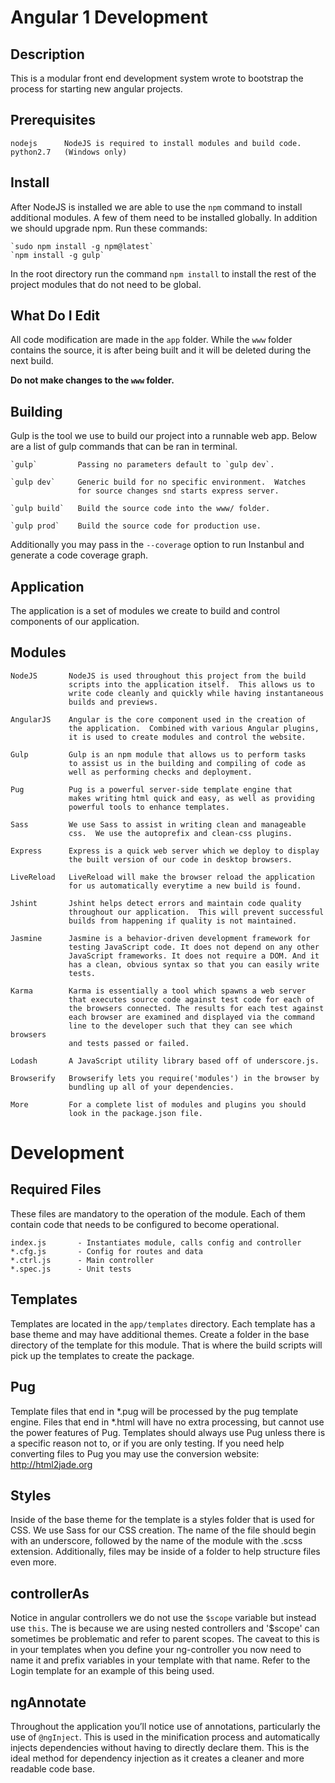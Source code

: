 Angular 1 Development
=================================================

Description
---------------------
This is a modular front end development system wrote to bootstrap
the process for starting new angular projects.


Prerequisites
---------------------
    nodejs      NodeJS is required to install modules and build code.
    python2.7   (Windows only)


Install
---------------------
After NodeJS is installed we are able to use the `npm` command to
install additional modules.  A few of them need to be installed
globally.  In addition we should upgrade npm.  Run these commands:

    `sudo npm install -g npm@latest`
    `npm install -g gulp`

In the root directory run the command `npm install` to install the
rest of the project modules that do not need to be global.


What Do I Edit
---------------------
All code modification are made in the `app` folder.  While the `www`
folder contains the source, it is after being built and it will be
deleted during the next build.

**Do not make changes to the `www` folder.**


Building
---------------------
Gulp is the tool we use to build our project into a runnable web app.
Below are a list of gulp commands that can be ran in terminal.

    `gulp`         Passing no parameters default to `gulp dev`.

    `gulp dev`     Generic build for no specific environment.  Watches
                   for source changes snd starts express server.

    `gulp build`   Build the source code into the www/ folder.

    `gulp prod`    Build the source code for production use.

Additionally you may pass in the `--coverage` option to run Instanbul
and generate a code coverage graph.


Application
----------------------
The application is a set of modules we create to build and control
components of our application.


Modules
---------------------
    NodeJS       NodeJS is used throughout this project from the build
                 scripts into the application itself.  This allows us to
                 write code cleanly and quickly while having instantaneous
                 builds and previews.

    AngularJS    Angular is the core component used in the creation of
                 the application.  Combined with various Angular plugins,
                 it is used to create modules and control the website.

    Gulp         Gulp is an npm module that allows us to perform tasks
                 to assist us in the building and compiling of code as
                 well as performing checks and deployment.

    Pug          Pug is a powerful server-side template engine that
                 makes writing html quick and easy, as well as providing
                 powerful tools to enhance templates.

    Sass         We use Sass to assist in writing clean and manageable
                 css.  We use the autoprefix and clean-css plugins.

    Express      Express is a quick web server which we deploy to display
                 the built version of our code in desktop browsers.

    LiveReload   LiveReload will make the browser reload the application
                 for us automatically everytime a new build is found.

    Jshint       Jshint helps detect errors and maintain code quality
                 throughout our application.  This will prevent successful
                 builds from happening if quality is not maintained.

    Jasmine      Jasmine is a behavior-driven development framework for
                 testing JavaScript code. It does not depend on any other
                 JavaScript frameworks. It does not require a DOM. And it
                 has a clean, obvious syntax so that you can easily write
                 tests.

    Karma        Karma is essentially a tool which spawns a web server
                 that executes source code against test code for each of
                 the browsers connected. The results for each test against
                 each browser are examined and displayed via the command
                 line to the developer such that they can see which browsers
                 and tests passed or failed.

    Lodash       A JavaScript utility library based off of underscore.js.

    Browserify   Browserify lets you require('modules') in the browser by
                 bundling up all of your dependencies.

    More         For a complete list of modules and plugins you should
                 look in the package.json file.



Development
=================================================

Required Files
--------------------------
These files are mandatory to the operation of the module.  Each of
them contain code that needs to be configured to become operational.

    index.js       - Instantiates module, calls config and controller
    *.cfg.js       - Config for routes and data
    *.ctrl.js      - Main controller
    *.spec.js      - Unit tests

Templates
---------------------------
Templates are located in the `app/templates` directory. Each template
has a base theme and may have additional themes.  Create a folder
in the base directory of the template for this module.  That is where
the build scripts will pick up the templates to create the package.

Pug
---------------------------
Template files that end in *.pug will be processed by the pug
template engine.  Files that end in *.html will have no extra
processing, but cannot use the power features of Pug.  Templates
should always use Pug unless there is a specific reason not to, or
if you are only testing.  If you need help converting files to Pug
you may use the conversion website: http://html2jade.org

Styles
---------------------------
Inside of the base theme for the template is a styles folder that
is used for CSS.  We use Sass for our CSS creation.  The name of
the file should begin with an underscore, followed by the name of
the module with the .scss extension.  Additionally, files may be
inside of a folder to help structure files even more.

controllerAs
---------------------------
Notice in angular controllers we do not use the `$scope` variable but
instead use `this`.  The is because we are using nested controllers
and '$scope' can sometimes be problematic and refer to parent scopes.
The caveat to this is in your templates when you define your ng-controller
you now need to name it and prefix variables in your template with that
name.  Refer to the Login template for an example of this being used.

ngAnnotate
---------------------------
Throughout the application you’ll notice use of annotations, particularly
the use of `@ngInject`.  This is used in the minification process and
automatically injects dependencies without having to directly declare them.
This is the ideal method for dependency injection as it creates a cleaner
and more readable code base.
